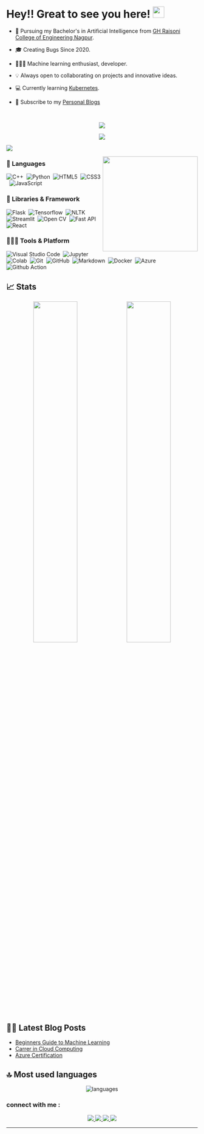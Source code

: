 # Hey!! Great to see you here! <img src="/src/wave.gif" width="30px" height="30px">


* 📖 Pursuing my Bachelor's in Artificial Intelligence from [GH Raisoni College of Engineering Nagpur](https://ghrce.raisoni.net/). 

* 🎓 Creating Bugs Since 2020. 

* 🧑🏻‍💻 Machine learning enthusiast, developer. 

* 💡 Always open to collaborating on projects and innovative ideas. 

* 💻 Currently learning [Kubernetes](https://kubernetes.io/).

* 📰 Subscribe to my [Personal Blogs](https://medium.com/@atharvamalode)

&nbsp;&nbsp;&nbsp;

<p align="center">
  <img src="http://readme-typing-svg.herokuapp.com?font=Fira+Code&weight=500&size=22&pause=1000&center=true&vCenter=true&random=false&width=445&lines=My+Name+is+Atharva%2C;A+software+developer;attempting+to+tackle;real+world+problems;feel+free+to+connect+with+me">
</p> 
<p align = "center">
	<img src = "https://profile-counter.glitch.me/{Atharva-Malode}/count.svg">
<!-- 	<img src = "https://komarev.com/ghpvc/?username=Atharva-Malode"> -->
</p>

<a href="https://github.com/404"><img src="https://user-images.githubusercontent.com/73097560/115834477-dbab4500-a447-11eb-908a-139a6edaec5c.gif"></a>

<img align="right" height="250" src = "https://media.giphy.com/media/JrpfevOVogixZYWp9O/source.gif">

 ### 🚀 Languages

![C++](https://img.shields.io/badge/-C++-05122A?style=flat&logo=C%2B%2B&logoColor=00599C)&nbsp;
![Python](https://img.shields.io/badge/-Python-05122A?style=flat&logo=Python)&nbsp;
![HTML5](https://img.shields.io/badge/-HTML5-05122A?style=flat&logo=html5&logoColor=white)&nbsp;
![CSS3](https://img.shields.io/badge/-CSS3-05122A?style=flat&logo=css3)&nbsp;
![JavaScript](https://img.shields.io/badge/-JavaScript-black?style=flat&logo=javascript)&nbsp;

### 🧩 Libraries & Framework


![Flask](https://img.shields.io/badge/-Flask-05122A?style=flat&logo=flask&logoColor=white)&nbsp;
![Tensorflow](https://img.shields.io/badge/-Tensorflow-05122A?style=flat&logo=tensorflow&logoColor=Ff7043)&nbsp;
![NLTK](https://img.shields.io/badge/-NLTK-05122A?style=flat)&nbsp;
![Streamlit](https://img.shields.io/badge/-Streamlit-05122A?style=flat&logo=streamlit&logoColor=FF0000)&nbsp;
![Open CV](https://img.shields.io/badge/-open%20CV-05122A?style=flat&logo=opencv&logoColor=00FF00)&nbsp;
![Fast API](https://img.shields.io/badge/-fastapi-05122A?style=flat&logo=fastapi&logoColor=00FF00)&nbsp;
![React](https://img.shields.io/badge/-React%20JS-05122A?style=flat&logo=react&logoColor=0000FF)&nbsp;

### 🧑🏻‍💻 Tools & Platform

![Visual Studio Code](https://img.shields.io/badge/-Visual%20Studio%20Code-05122A?style=flat&logo=visual-studio-code&logoColor=007ACC)&nbsp;
![Jupyter](https://img.shields.io/badge/-Jupyter-05122A?style=flat&logo=jupyter&logoColor=Ff7043)&nbsp;
![Colab](https://img.shields.io/badge/-Google%20Colab-05122A?style=flat&logo=googlecolab&logoColor=1572B6)&nbsp;
![Git](https://img.shields.io/badge/-Git-05122A?style=flat&logo=git)&nbsp;
![GitHub](https://img.shields.io/badge/-GitHub-05122A?style=flat&logo=github)&nbsp;
![Markdown](https://img.shields.io/badge/-Markdown-05122A?style=flat&logo=markdown)&nbsp;
![Docker](https://img.shields.io/badge/-Docker-05122A?style=flat&logo=Docker&logoColor=1572B6)&nbsp;
![Azure](https://img.shields.io/badge/-Azure-05122A?style=flat&logo=microsoftazure&logoColor=1572B6)&nbsp;
![Github Action](https://img.shields.io/badge/-Github%20Action-05122A?style=flat&logo=githubactions&logoColor=1572B6)&nbsp;

## 📈 Stats

<p align="center">
  <img width="48%" src="https://github-readme-stats.vercel.app/api?username=Atharva-Malode&show_icons=true&theme=radical" />
  <img width="48%" src="https://github-readme-streak-stats.herokuapp.com/?user=Atharva-Malode&hide_border=true&theme=radical" />
</p>

## ✍🏻 Latest Blog Posts

<!-- BLOG-POST-LIST:START -->
- [Beginners Guide to Machine Learning](https://medium.com/@atharvamalode/beginners-guide-to-machine-learning-f4faca874e3c)
- [Carrer in Cloud Computing](https://medium.com/@atharvamalode/introduction-to-cloud-computing-7a83b4d3bb91)
- [Azure Certification](https://medium.com/@atharvamalode/the-popularity-of-cloud-computing-is-growing-by-the-day-due-to-its-widespread-use-83600f693410)
<!-- BLOG-POST-LIST:END -->

## 🔝 Most used languages

<p align="center">
  <img alt="languages" src="https://github-readme-stats.vercel.app/api/top-langs/?username=Atharva-Malode&layout=compact&theme=radical" />

  ### connect with me :
<p align="center">
	<a href="https://www.linkedin.com/in/atharva-malode-074414206/">
		<img src="https://img.shields.io/badge/LinkedIn-0077B5?style=for-the-badge&logo=linkedin&logoColor=white" />
	</a>
	<a href="https://instagram.com/atharva_malode_?igshid=YmMyMTA2M2Y=">
		<img src="https://img.shields.io/badge/Instagram-%23E4405F.svg?style=for-the-badge&logo=Instagram&logoColor=white" />
	</a>
	<a href="https://medium.com/@atharvamalode">
		<img src="https://img.shields.io/badge/Medium-12100E?style=for-the-badge&logo=medium&logoColor=white" />
	</a>
        <a href="mailto:atharvamalode21@gmail.com">
		<img src="https://img.shields.io/badge/Gmail-D14836?style=for-the-badge&logo=gmail&logoColor=white" />
	</a>
</p>	
</p>

---





